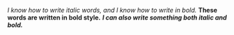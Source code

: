 _I know how to write italic words, and I know how to write in bold._ __These words are written in bold style.__ *__I can also write something both italic and bold.__*
